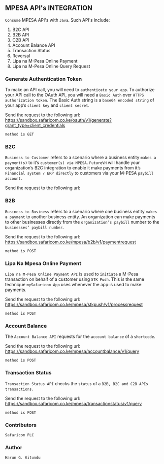 ## MPESA API's INTEGRATION

`Consume` MPESA API's with `Java`.
Such  API's include:

1. B2C API
2. B2B API
3. C2B API
4. Account Balance API
5. Transaction Status
6. Reversal
7. Lipa na M-Pesa Online Payment
8. Lipa na M-Pesa Online Query Request

### Generate Authentication Token

To make an API call, you will need to `authenticate your app`. To authorize your API call to the OAuth API, you will need a `Basic Auth` over `HTTPS authorization token`. The Basic Auth string is a `base64 encoded string` of your app’s `client key` and `client secret`.

Send the request to the following url: https://sandbox.safaricom.co.ke/oauth/v1/generate?grant_type=client_credentials

	method is GET
	
### B2C

`Business to Customer` refers to a scenario where a business entity `makes a payment(s)` to it’s `customer(s) via MPESA`. `FutureVH` will handle your organization’s  B2C integration to enable it make payments from it’s `Financial system / ERP directly` to  customers via your M-PESA `paybill account`.

Send the request to the following url: 
	
	
### B2B

`Business to Business` refers to a scenario where one business entity `makes a payment` to another business entity. An organization can make payments to other businesses directly from the `organization’s paybill` number to the `businesses’ paybill number`.

Send the request to the following url: https://sandbox.safaricom.co.ke/mpesa/b2b/v1/paymentrequest

	method is POST
	
### Lipa Na Mpesa Online Payment

`Lipa na M-Pesa Online Payment API` is used to `initiate` a M-Pesa transaction on behalf of a customer using `STK Push`. This is the same technique `mySafaricom App` uses whenever the app is used to make payments.

Send the request to the following url: https://sandbox.safaricom.co.ke/mpesa/stkpush/v1/processrequest

	method is POST
	
### Account Balance

The `Account Balance API` requests for the `account balance` of a `shortcode`.

Send the request to the following url: https://sandbox.safaricom.co.ke/mpesa/accountbalance/v1/query

	method is POST
	
### Transaction Status

`Transaction Status API` checks the `status` of a `B2B, B2C and C2B APIs transactions`.

Send the request to the following url: https://sandbox.safaricom.co.ke/mpesa/transactionstatus/v1/query

	method is POST

### Contributors

    Safaricom PLC

### Author

    Harun G. Gitundu